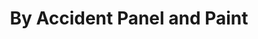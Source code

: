 ---
title: "By Accident Panel and Paint"
url: /auckland/by-accident-panel-and-paint/
shop: Autowerkstatt
---